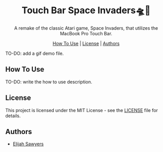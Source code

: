 
<h1 align="center">Touch Bar Space Invaders🛸🚀</h1>
<p align="center">A remake of the classic Atari game, Space Invaders, that utilizes the MacBook Pro Touch Bar.<p>
<p align="center">
  <a href="#how-to-use">How To Use</a> |
  <a href="#license">License</a> |
  <a href="#authors">Authors</a>
</p>

TO-DO: add a gif demo file.

## How To Use

TO-DO: write the how to use description.

## License

This project is licensed under the MIT License - see the [LICENSE](LICENSE) file for details.

## Authors
* [Elijah Sawyers](https://github.com/elijahsawyers)
